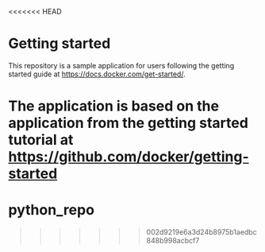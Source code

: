 <<<<<<< HEAD
# Getting started

This repository is a sample application for users following the getting started guide at https://docs.docker.com/get-started/.

The application is based on the application from the getting started tutorial at https://github.com/docker/getting-started
=======
# python_repo
>>>>>>> 002d9219e6a3d24b8975b1aedbc848b998acbcf7
